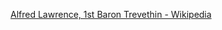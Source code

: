 ﻿[Alfred Lawrence, 1st Baron Trevethin - Wikipedia](https://en.wikipedia.org/wiki/Alfred_Lawrence,_1st_Baron_Trevethin)
